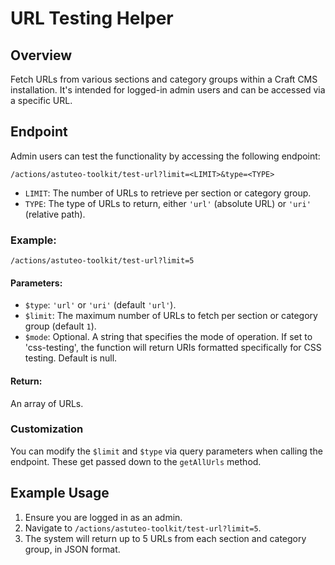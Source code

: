 # URL Testing Helper

## Overview

Fetch URLs from various sections and category groups within a Craft CMS installation. It's intended for logged-in admin users and can be accessed via a specific URL.

## Endpoint

Admin users can test the functionality by accessing the following endpoint:

`
/actions/astuteo-toolkit/test-url?limit=<LIMIT>&type=<TYPE>
`

- `LIMIT`: The number of URLs to retrieve per section or category group.
- `TYPE`: The type of URLs to return, either `'url'` (absolute URL) or `'uri'` (relative path).

### Example:

`
/actions/astuteo-toolkit/test-url?limit=5
`

#### Parameters:

- `$type`: `'url'` or `'uri'` (default `'url'`).
- `$limit`: The maximum number of URLs to fetch per section or category group (default `1`).
- `$mode`: Optional. A string that specifies the mode of operation. If set to 'css-testing', the function will return URIs formatted specifically for CSS testing. Default is null.

#### Return:

An array of URLs.

### Customization

You can modify the `$limit` and `$type` via query parameters when calling the endpoint. These get passed down to the `getAllUrls` method.

## Example Usage

1. Ensure you are logged in as an admin.
2. Navigate to `/actions/astuteo-toolkit/test-url?limit=5`.
3. The system will return up to 5 URLs from each section and category group, in JSON format.
